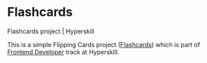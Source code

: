 # Flashcards
Flashcards project | Hyperskill 


This is a simple Flipping Cards project ([Flashcards](https://hyperskill.org/projects/115?track=5)) which is part of [Frontend Developer](https://hyperskill.org/tracks/5) track at Hyperskill.
